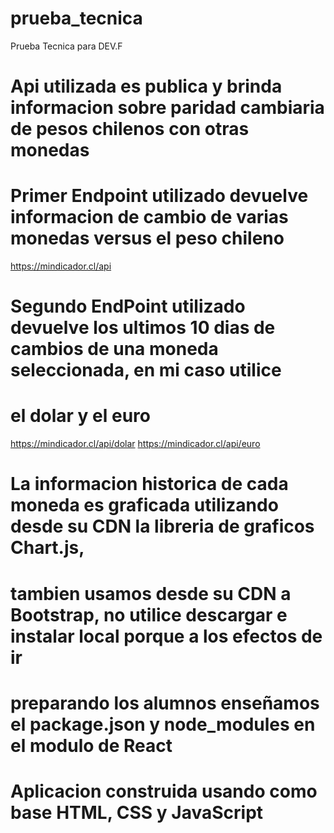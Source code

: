 # prueba_tecnica
Prueba Tecnica para DEV.F

# Api utilizada es publica y brinda informacion sobre paridad cambiaria de pesos chilenos con otras monedas

# Primer Endpoint utilizado devuelve informacion de cambio de varias monedas versus el peso chileno
https://mindicador.cl/api

# Segundo EndPoint utilizado devuelve los ultimos 10 dias de cambios de una moneda seleccionada, en mi caso utilice 
# el dolar y el euro
https://mindicador.cl/api/dolar
https://mindicador.cl/api/euro

# La informacion historica de cada moneda es graficada utilizando desde su CDN la libreria de graficos Chart.js, 
# tambien usamos desde su CDN a Bootstrap, no utilice descargar e instalar local porque a los efectos de ir 
# preparando los alumnos enseñamos el package.json y node_modules en el modulo de React

# Aplicacion construida usando como base HTML, CSS y JavaScript


